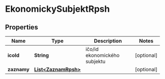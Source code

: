 

# EkonomickySubjektRpsh


## Properties

| Name | Type | Description | Notes |
|------------ | ------------- | ------------- | -------------|
|**icoId** | **String** | ičo/id ekonomického subjektu  |  [optional] |
|**zaznamy** | [**List&lt;ZaznamRpsh&gt;**](ZaznamRpsh.md) |  |  [optional] |



